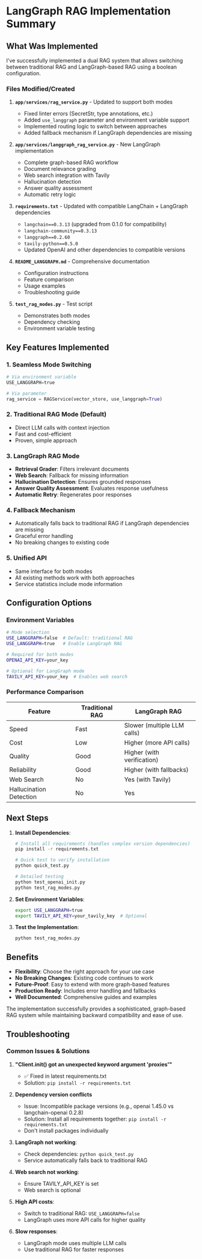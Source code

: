 # LangGraph RAG Implementation Summary

## What Was Implemented

I've successfully implemented a dual RAG system that allows switching between traditional RAG and LangGraph-based RAG using a boolean configuration.

### Files Modified/Created

1. **`app/services/rag_service.py`** - Updated to support both modes
   - Fixed linter errors (SecretStr, type annotations, etc.)
   - Added `use_langgraph` parameter and environment variable support
   - Implemented routing logic to switch between approaches
   - Added fallback mechanism if LangGraph dependencies are missing

2. **`app/services/langgraph_rag_service.py`** - New LangGraph implementation
   - Complete graph-based RAG workflow
   - Document relevance grading
   - Web search integration with Tavily
   - Hallucination detection
   - Answer quality assessment
   - Automatic retry logic

3. **`requirements.txt`** - Updated with compatible LangChain + LangGraph dependencies
   - `langchain==0.3.13` (upgraded from 0.1.0 for compatibility)
   - `langchain-community==0.3.13`
   - `langgraph==0.2.60`
   - `tavily-python==0.5.0`
   - Updated OpenAI and other dependencies to compatible versions

4. **`README_LANGGRAPH.md`** - Comprehensive documentation
   - Configuration instructions
   - Feature comparison
   - Usage examples
   - Troubleshooting guide

5. **`test_rag_modes.py`** - Test script
   - Demonstrates both modes
   - Dependency checking
   - Environment variable testing

## Key Features Implemented

### 1. Seamless Mode Switching
```python
# Via environment variable
USE_LANGGRAPH=true

# Via parameter
rag_service = RAGService(vector_store, use_langgraph=True)
```

### 2. Traditional RAG Mode (Default)
- Direct LLM calls with context injection
- Fast and cost-efficient
- Proven, simple approach

### 3. LangGraph RAG Mode
- **Retrieval Grader**: Filters irrelevant documents
- **Web Search**: Fallback for missing information
- **Hallucination Detection**: Ensures grounded responses
- **Answer Quality Assessment**: Evaluates response usefulness
- **Automatic Retry**: Regenerates poor responses

### 4. Fallback Mechanism
- Automatically falls back to traditional RAG if LangGraph dependencies are missing
- Graceful error handling
- No breaking changes to existing code

### 5. Unified API
- Same interface for both modes
- All existing methods work with both approaches
- Service statistics include mode information

## Configuration Options

### Environment Variables
```bash
# Mode selection
USE_LANGGRAPH=false  # Default: traditional RAG
USE_LANGGRAPH=true   # Enable LangGraph RAG

# Required for both modes
OPENAI_API_KEY=your_key

# Optional for LangGraph mode
TAVILY_API_KEY=your_key  # Enables web search
```

### Performance Comparison

| Feature | Traditional RAG | LangGraph RAG |
|---------|----------------|---------------|
| Speed | Fast | Slower (multiple LLM calls) |
| Cost | Low | Higher (more API calls) |
| Quality | Good | Higher (with verification) |
| Reliability | Good | Higher (with fallbacks) |
| Web Search | No | Yes (with Tavily) |
| Hallucination Detection | No | Yes |

## Next Steps

1. **Install Dependencies**:
   ```bash
   # Install all requirements (handles complex version dependencies)
   pip install -r requirements.txt
   
   # Quick test to verify installation
   python quick_test.py
   
   # Detailed testing
   python test_openai_init.py
   python test_rag_modes.py
   ```

2. **Set Environment Variables**:
   ```bash
   export USE_LANGGRAPH=true
   export TAVILY_API_KEY=your_tavily_key  # Optional
   ```

3. **Test the Implementation**:
   ```bash
   python test_rag_modes.py
   ```

## Benefits

- **Flexibility**: Choose the right approach for your use case
- **No Breaking Changes**: Existing code continues to work
- **Future-Proof**: Easy to extend with more graph-based features
- **Production Ready**: Includes error handling and fallbacks
- **Well Documented**: Comprehensive guides and examples

The implementation successfully provides a sophisticated, graph-based RAG system while maintaining backward compatibility and ease of use.

## Troubleshooting

### Common Issues & Solutions

1. **"Client.__init__() got an unexpected keyword argument 'proxies'"**
   - ✅ Fixed in latest requirements.txt
   - Solution: `pip install -r requirements.txt`

2. **Dependency version conflicts**
   - Issue: Incompatible package versions (e.g., openai 1.45.0 vs langchain-openai 0.2.8)
   - Solution: Install all requirements together: `pip install -r requirements.txt`
   - Don't install packages individually

3. **LangGraph not working**: 
   - Check dependencies: `python quick_test.py`
   - Service automatically falls back to traditional RAG

4. **Web search not working**: 
   - Ensure TAVILY_API_KEY is set
   - Web search is optional

5. **High API costs**: 
   - Switch to traditional RAG: `USE_LANGGRAPH=false`
   - LangGraph uses more API calls for higher quality

6. **Slow responses**: 
   - LangGraph mode uses multiple LLM calls
   - Use traditional RAG for faster responses 